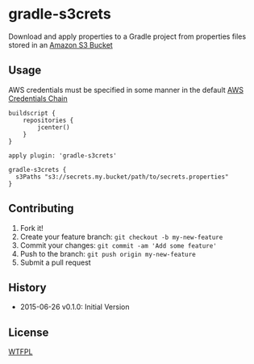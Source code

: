 # gradle-s3crets

Download and apply properties to a Gradle project from properties files stored in an [Amazon S3 Bucket](http://aws.amazon.com/s3/)

## Usage

AWS credentials must be specified in some manner in the default [AWS Credentials Chain](http://docs.aws.amazon.com/AWSSdkDocsJava/latest//DeveloperGuide/credentials.html#credentials-default)

```
buildscript {
    repositories {
        jcenter()
    }
}

apply plugin: 'gradle-s3crets'

gradle-s3crets {
  s3Paths "s3://secrets.my.bucket/path/to/secrets.properties"
}

```

## Contributing

1. Fork it!
2. Create your feature branch: `git checkout -b my-new-feature`
3. Commit your changes: `git commit -am 'Add some feature'`
4. Push to the branch: `git push origin my-new-feature`
5. Submit a pull request

## History

* 2015-06-26 v0.1.0: Initial Version

## License

[WTFPL](http://www.wtfpl.net/)
